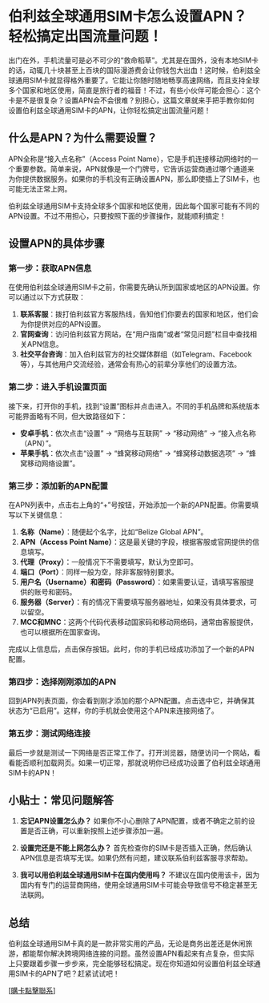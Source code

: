 # 伯利兹全球通用SIM卡怎么设置APN？轻松搞定出国流量问题！

出门在外，手机流量可是必不可少的“救命稻草”。尤其是在国外，没有本地SIM卡的话，动辄几十块甚至上百块的国际漫游费会让你钱包大出血！这时候，伯利兹全球通用SIM卡就显得格外重要了。它能让你随时随地畅享高速网络，而且支持全球多个国家和地区使用，简直是旅行者的福音！不过，有些小伙伴可能会担心：这个卡是不是很复杂？设置APN会不会很难？别担心，这篇文章就来手把手教你如何设置伯利兹全球通用SIM卡的APN，让你轻松搞定出国流量问题！

## 什么是APN？为什么需要设置？

APN全称是“接入点名称”（Access Point Name），它是手机连接移动网络时的一个重要参数。简单来说，APN就像是一个门牌号，它告诉运营商通过哪个通道来为你提供数据服务。如果你的手机没有正确设置APN，那么即使插上了SIM卡，也可能无法正常上网。

伯利兹全球通用SIM卡支持全球多个国家和地区使用，因此每个国家可能有不同的APN设置。不过不用担心，只要按照下面的步骤操作，就能顺利搞定！

## 设置APN的具体步骤

### 第一步：获取APN信息
在使用伯利兹全球通用SIM卡之前，你需要先确认所到国家或地区的APN设置。你可以通过以下方式获取：

1. **联系客服**：拨打伯利兹官方客服热线，告知他们你要去的国家和地区，他们会为你提供对应的APN设置。
2. **官网查询**：访问伯利兹官方网站，在“用户指南”或者“常见问题”栏目中查找相关APN信息。
3. **社交平台咨询**：加入伯利兹官方的社交媒体群组（如Telegram、Facebook等），与其他用户交流经验，通常会有热心的前辈分享他们的设置方法。

### 第二步：进入手机设置页面
接下来，打开你的手机，找到“设置”图标并点击进入。不同的手机品牌和系统版本可能界面略有不同，但大致路径如下：

- **安卓手机**：依次点击“设置” → “网络与互联网” → “移动网络” → “接入点名称（APN）”。
- **苹果手机**：依次点击“设置” → “蜂窝移动网络” → “蜂窝移动数据选项” → “蜂窝移动网络设置”。

### 第三步：添加新的APN配置
在APN列表中，点击右上角的“+”号按钮，开始添加一个新的APN配置。你需要填写以下关键信息：

1. **名称（Name）**：随便起个名字，比如“Belize Global APN”。
2. **APN（Access Point Name）**：这是最关键的字段，根据客服或官网提供的信息填写。
3. **代理（Proxy）**：一般情况下不需要填写，默认为空即可。
4. **端口（Port）**：同样一般为空，除非客服特别要求。
5. **用户名（Username）和密码（Password）**：如果需要认证，请填写客服提供的账号和密码。
6. **服务器（Server）**：有的情况下需要填写服务器地址，如果没有具体要求，可以留空。
7. **MCC和MNC**：这两个代码代表移动国家码和移动网络码，通常由客服提供，也可以根据所在国家查询。

完成以上信息后，点击保存按钮。此时，你的手机已经成功添加了一个新的APN配置。

### 第四步：选择刚刚添加的APN
回到APN列表页面，你会看到刚才添加的那个APN配置。点击选中它，并确保其状态为“已启用”。这样，你的手机就会使用这个APN来连接网络了。

### 第五步：测试网络连接
最后一步就是测试一下网络是否正常工作了。打开浏览器，随便访问一个网站，看看能否顺利加载网页。如果一切正常，那就说明你已经成功设置了伯利兹全球通用SIM卡的APN！

## 小贴士：常见问题解答

1. **忘记APN设置怎么办？**
   如果你不小心删除了APN配置，或者不确定之前的设置是否正确，可以重新按照上述步骤添加一遍。

2. **设置完还是不能上网怎么办？**
   首先检查你的SIM卡是否插入正确，然后确认APN信息是否填写无误。如果仍然有问题，建议联系伯利兹客服寻求帮助。

3. **我可以用伯利兹全球通用SIM卡在国内使用吗？**
   不建议在国内使用该卡，因为国内有专门的运营商网络，使用全球通用SIM卡可能会导致信号不稳定甚至无法联网。

## 总结

伯利兹全球通用SIM卡真的是一款非常实用的产品，无论是商务出差还是休闲旅游，都能帮你解决跨境网络连接的问题。虽然设置APN看起来有点复杂，但实际上只要跟着步骤一步步来，完全能够轻松搞定。现在你知道如何设置伯利兹全球通用SIM卡的APN了吧？赶紧试试吧！

[[購卡點擊聯系](https://t.me/s/esim1088)]